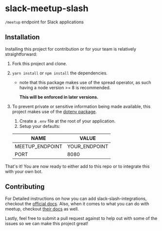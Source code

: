 # slack-meetup-slash

`/meetup` endpoint for Slack applications

## Installation

Installing this project for contribution or for your team is relatively straightforward:

1. Fork this project and clone.

2. `yarn install` or `npm install` the dependencies.

    * note that this package makes use of the spread operator, as such having a node version >= 8 is recommended.

      **This will be enforced in later versions.**

3. To prevent private or sensitive information being made available, this project makes use of the [dotenv package](https://github.com/motdotla/dotenv).
    1. Create a `.env` file at the root of your application.
    2. Setup your defaults:

    NAME | VALUE
    --- | ---
    MEETUP_ENDPOINT | YOUR_ENDPOINT
    PORT | 8080

That's it! You are now ready to either add to this repo or to integrate this with your own bot.

## Contributing

For Detailed instructions on how you can add slack-slash-integrations, checkout the [official docs](https://api.slack.com/slash-commands). Also, when it comes to what you can do with meetup, checkout [their docs](https://www.meetup.com/meetup_api/docs/) as well.

Lastly, feel free to submit a pull request against to help out with some of the issues so we can make this project great!